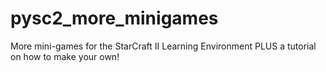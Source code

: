 # pysc2_more_minigames
More mini-games for the StarCraft II Learning Environment PLUS a tutorial on how to make your own!
